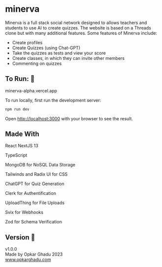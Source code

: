 # minerva
Minerva is a full stack social network designed to allows teachers and students to use AI to create quizzes. The website is based on a Threads clone but with many additional features. Some features of Minerva include:
- Create profiles 
- Create Quizzes (using Chat-GPT)
- Take the quizzes as tests and view your score
- Create classes, in which they can invite other members
- Commenting on quizzes  

## To Run: :runner:

minerva-alpha.vercel.app 

To run locally, first run the development server:

```bash
npm run dev
```

Open [http://localhost:3000](http://localhost:3000) with your browser to see the result.

## Made With
React NextJS 13

TypeScript

MongoDB for NoSQL Data Storage

Tailwinds and Radix UI for CSS

ChatGPT for Quiz Generation

Clerk for Authentification

UploadThing for File Uploads

Svix for Webhooks

Zod for Schema Verification



## Version :monkey:
v1.0.0\
Made by Opkar Ghadu 2023\
www.opkarghadu.com